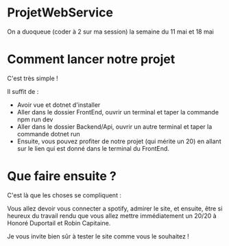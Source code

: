 # ProjetWebService


On a duoqueue (coder à 2 sur ma session)  la semaine du 11 mai et 18 mai 


# Comment lancer notre projet 

C'est très simple ! 

Il suffit de :

- Avoir vue et dotnet d'installer
- Aller dans le dossier FrontEnd, ouvrir un terminal et taper la commande npm run dev
- Aller dans le dossier Backend/Api, ouvrir un autre terminal et taper la commande dotnet run
- Ensuite, vous pouvez profiter de notre projet (qui mérite un 20) en allant sur le lien qui est donné dans le terminal du FrontEnd. 


# Que faire ensuite ?

C'est là que les choses se compliquent :

Vous allez devoir vous connecter a spotify, admirer le site, et ensuite, être si heureux du travail rendu que vous allez mettre immédiatement un 20/20 à Honoré Duportail et Robin Capitaine.

Je vous invite bien sûr à tester le site comme vous le souhaitez !